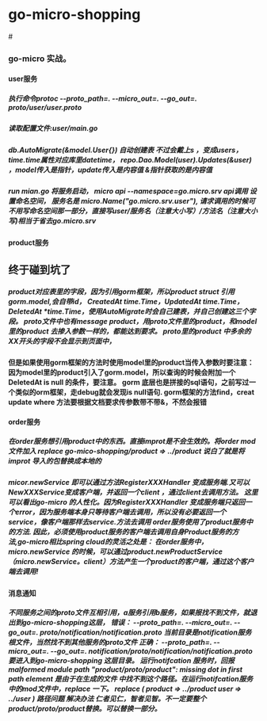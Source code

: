 # go-micro-shopping
#<h3>go-micro 实战。
<h4>user服务
<h5>执行命令protoc --proto_path=. --micro_out=. --go_out=. proto/user/user.proto
<h5>读取配置文件:user/main.go
<h5>db.AutoMigrate(&model.User{}) 自动创建表 不过会戴上s ，变成users，time.time属性对应库里datetime，
repo.Dao.Model(user).Updates(&user) ，model传入是指针，update传入是内容值  &指针获取的是内容值
<h5>run mian.go  将服务启动， 
micro api     --namespace=go.micro.srv  
api调用 设置命名空间，
服务名是 micro.Name("go.micro.srv.user"), 
请求调用的时候可不用写命名空间那一部分，直接写user/服务名（注意大小写）/方法名（注意大小写)相当于省去go.micro.srv

<h4>product服务
<h2>终于碰到坑了
<h5>product对应表里的字段，因为引用gorm框架，所以product struct 引用 gorm.model,会自带id，
CreatedAt time.Time，UpdatedAt time.Time，DeletedAt *time.Time，使用AutoMigrate时会自己建表，并自己创建这三个字段。
proto文件中也有message product，用proto文件里的product，和model里的product 去掺入参数一样的，都能达到要求。
proto里的product 中多余的XX开头的字段不会显示到页面中，
<h4>但是如果使用gorm框架的方法时使用model里的product当传入参数时要注意：因为model里的product引入了gorm.model，所以查询的时候会附加一个 DeletedAt is null 的条件，要注意。
gorm 底层也是拼接的sql语句，之前写过一个类似的orm框架，走debug就会发现is null语句.
gorm框架的方法find，creat update where 方法要根据文档要求传参数带不带&，不然会报错
<h4>order服务 
<h5>在order服务想引用product中的东西。直接improt是不会生效的。将order mod文件加入 replace go-mico-shopping/product => ../product
说白了就是将improt 导入的包替换成本地的
<h5>micor.newService 即可以通过方法RegisterXXXHandler 变成服务端.又可以NewXXXService变成客户端，并返回一个client ，通过client去调用方法。
这里可以看出go-micro 的人性化。因为RegisterXXXHandler 变成服务端只返回一个error，因为服务端本身只等待客户端去调用，所以没有必要返回一个service，像客户端那样去service.方法去调用
order服务使用了product服务中的方法. 因此，必须使用product服务的客户端去调用自身Product服务的方法,go-micro相比spring cloud的灵活之处是：
在order服务中，micro.newService 的时候，可以通过product.newProductService（micro.newService。client）方法产生一个product的客户端，通过这个客户端去调用!                                                                 
<h4>消息通知
<h5>不同服务之间的proto文件互相引用，a服务引用b服务，如果报找不到文件，就退出到go-micro-shopping这层，
错误： --proto_path=. --micro_out=. --go_out=. proto/notification/notification.proto 当前目录是notification服务根文件，当然找不到其他服务的proto文件
正确： --proto_path=. --micro_out=. --go_out=. notification/proto/notification/notification.proto 要进入到go-micro-shopping 这层目录。
运行notifcation 服务时，回报 malformed module path "product/proto/product": missing dot in first path element 是由于在生成的文件
中找不到这个路径。在运行notifcation服务中的mod文件中，replace 一下。
replace (
	product => ../product
	user => ../user
)
路径问题 解决办法 仁者见仁，智者见智。不一定要整个product/proto/product替换。可以替换一部分。
                                                   